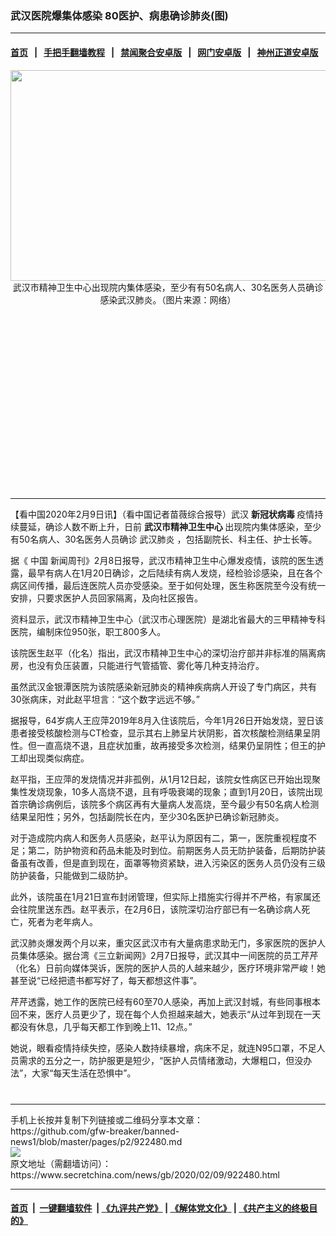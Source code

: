 ### 武汉医院爆集体感染 80医护、病患确诊肺炎(图)
------------------------

#### [首页](https://github.com/gfw-breaker/banned-news1/blob/master/README.md) &nbsp;&nbsp;|&nbsp;&nbsp; [手把手翻墙教程](https://github.com/gfw-breaker/guides/wiki) &nbsp;&nbsp;|&nbsp;&nbsp; [禁闻聚合安卓版](https://github.com/gfw-breaker/bn-android) &nbsp;&nbsp;|&nbsp;&nbsp; [网门安卓版](https://github.com/oGate2/oGate) &nbsp;&nbsp;|&nbsp;&nbsp; [神州正道安卓版](https://github.com/SzzdOgate/update) 



<div class="article_right" style="fone-color:#000">
 <p style="text-align:center">
  <img alt="" src="https://img3.secretchina.com/pic/2020/2-9/p2623571a784748673-ss.jpg" style="height:337px; width:600px"/>
  <br>
   武汉市精神卫生中心出现院内集体感染，至少有有50名病人、30名医务人员确诊感染武汉肺炎。（图片来源：网络）
   <span id="hideid" name="hideid" style="color:red;display:none;">
    <span href="https://www.secretchina.com">
    </span>
   </span>
  </br>
 </p>
 <div id="txt-mid1-t21-2017">
  <ins class="adsbygoogle" data-ad-client="ca-pub-1276641434651360" data-ad-slot="2451032099" style="display:inline-block;width:336px;height:280px">
  </ins>
  

---


  </div>
 </div>
 <p>
  【看中国2020年2月9日讯】（看中国记者苗薇综合报导）武汉
  <strong>
   新冠状病毒
  </strong>
  疫情持续蔓延，确诊人数不断上升，日前
  <strong>
   武汉市精神卫生中心
  </strong>
  出现院内集体感染，至少有50名病人、30名医务人员确诊
  <span href="https://www.secretchina.com/news/gb/tag/武汉肺炎" target="_blank">
   武汉肺炎
  </span>
  ，包括副院长、科主任、护士长等。
  <span id="hideid" name="hideid" style="color:red;display:none;">
   <span href="https://www.secretchina.com">
   </span>
  </span>
 </p>
 <p>
  据《
  <span href="https://www.secretchina.com" target="_blank">
   中国
  </span>
  新闻周刊》2月8日报导，武汉市精神卫生中心爆发疫情，该院的医生透露，最早有病人在1月20日确诊，之后陆续有病人发烧，经检验诊感染，且在各个病区间传播，最后连医院人员亦受感染。至于如何处理，医生称医院至今没有统一安排，只要求医护人员回家隔离，及向社区报告。
 </p>
 <p>
  资料显示，武汉市精神卫生中心（武汉市心理医院）是湖北省最大的三甲精神专科医院，编制床位950张，职工800多人。
 </p>
 <p>
  该院医生赵平（化名）指出，武汉市精神卫生中心的深切治疗部并非标准的隔离病房，也没有负压装置，只能进行气管插管、雾化等几种支持治疗。
 </p>
 <p>
  虽然武汉金银潭医院为该院感染新冠肺炎的精神疾病病人开设了专门病区，共有30张病床，对此赵平坦言︰“这个数字远远不够。”
 </p>
 <p>
  据报导，64岁病人王应萍2019年8月入住该院后，今年1月26日开始发烧，翌日该患者接受核酸检测与CT检查，显示其右上肺呈片状阴影，首次核酸检测结果呈阴性。但一直高烧不退，且症状加重，故再接受多次检测，结果仍呈阴性；但王的护工却出现类似病症。
 </p>
 <p>
  赵平指，王应萍的发烧情况并非孤例，从1月12日起，该院女性病区已开始出现聚集性发烧现象，10多人高烧不退，且有呼吸衰竭的现象；直到1月20日，该院出现首宗确诊病例后，该院多个病区再有大量病人发高烧，至今最少有50名病人检测结果呈阳性；另外，包括副院长在内，至少30名医护已确诊新冠肺炎。
 </p>
 <p>
  对于造成院内病人和医务人员感染，赵平认为原因有二，第一，医院重视程度不足；第二，防护物资和药品未能及时到位。前期医务人员无防护装备，后期防护装备虽有改善，但是直到现在，面罩等物资紧缺，进入污染区的医务人员仍没有三级防护装备，只能做到二级防护。
 </p>
 <p>
  此外，该院虽在1月21日宣布封闭管理，但实际上措施实行得并不严格，有家属还会往院里送东西。赵平表示，在2月6日，该院深切治疗部已有一名确诊病人死亡，死者为老年病人。
 </p>
 <p>
  武汉肺炎爆发两个月以来，重灾区武汉市有大量病患求助无门，多家医院的医护人员集体感染。据台湾《三立新闻网》2月7日报导，武汉其中一间医院的员工芹芹（化名）日前向媒体哭诉，医院的医护人员的人越来越少，医疗环境非常严峻！她甚至说“已经把遗书都写好了，每天都想这件事”。
 </p>
 <p>
  芹芹透露，她工作的医院已经有60至70人感染，再加上武汉封城，有些同事根本回不来，医疗人员更少了，现在每个人负担越来越大，她表示“从过年到现在一天都没有休息，几乎每天都工作到晚上11、12点。”
 </p>
 <p>
  她说，眼看疫情持续失控，感染人数持续暴增，病床不足，就连N95口罩，不足人员需求的五分之一，防护服更是短少，“医护人员情绪激动，大爆粗口，但没办法”，大家“每天生活在恐惧中”。
  <center>
   <div>
    <div id="txt-mid2-t22-2017" style="display: block;  max-height: 351px;  overflow: hidden;">
     <div id="SC-21xxx">
     </div>
     <ins class="adsbygoogle" data-ad-client="ca-pub-1276641434651360" data-ad-format="auto" data-ad-slot="4301710469" data-full-width-responsive="true" style="display:block">
     </ins>
    </div>
   </div>
  </center>
  <div style="padding-top:12px;">
  </div>
 </p>
</div>

<hr/>
手机上长按并复制下列链接或二维码分享本文章：<br/>
https://github.com/gfw-breaker/banned-news1/blob/master/pages/p2/922480.md <br/>
<a href='https://github.com/gfw-breaker/banned-news1/blob/master/pages/p2/922480.md'><img src='https://github.com/gfw-breaker/banned-news1/blob/master/pages/p2/922480.md.png'/></a> <br/>
原文地址（需翻墙访问）：https://www.secretchina.com/news/gb/2020/02/09/922480.html


------------------------
#### [首页](https://github.com/gfw-breaker/banned-news1/blob/master/README.md) &nbsp;|&nbsp; [一键翻墙软件](https://github.com/gfw-breaker/nogfw/blob/master/README.md) &nbsp;| [《九评共产党》](https://github.com/gfw-breaker/9ping.md/blob/master/README.md#九评之一评共产党是什么) | [《解体党文化》](https://github.com/gfw-breaker/jtdwh.md/blob/master/README.md) | [《共产主义的终极目的》](https://github.com/gfw-breaker/gczydzjmd.md/blob/master/README.md)


<img src='http://gfw-breaker.win/banned-news/pages/p2/922480.md' width='0px' height='0px'/>